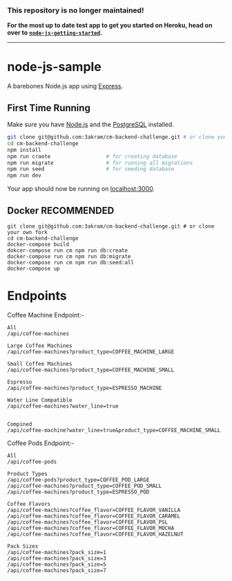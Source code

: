 ### This repository is no longer maintained!

**For the most up to date test app to get you started on Heroku, head on over to [`node-js-getting-started`](https://github.com/heroku/node-js-getting-started).**

---

# node-js-sample

A barebones Node.js app using [Express](http://expressjs.com/).

## First Time Running

Make sure you have [Node.js](http://nodejs.org/) and the [PostgreSQL](https://www.postgresql.org/) installed.

```sh
git clone git@github.com:3akram/cm-backend-challenge.git # or clone your own fork
cd cm-backend-challenge
npm install
npm run craete                  # for creating database
npm run migrate                 # for running all migrations
npm run seed                    # for seeding database
npm run dev
```

Your app should now be running on [localhost:3000](http://localhost:5000/).

## Docker RECOMMENDED

```
git clone git@github.com:3akram/cm-backend-challenge.git # or clone your own fork
cd cm-backend-challenge
docker-compose build
dokcer-compose run cm npm run db:create
docker-compose run cm npm run db:migrate
docker-compose run cm npm run db:seed:all
docker-compose up
```


# Endpoints

Coffee Machine Endpoint:- 

````
All
/api/coffee-machines

Large Coffee Machines
/api/coffee-machines?product_type=COFFEE_MACHINE_LARGE

Small Coffee Machines
/api/coffee-machines?product_type=COFFEE_MACHINE_SMALL

Espresso
/api/coffee-machines?product_type=ESPRESSO_MACHINE

Water Line Compatible 
/api/coffee-machines?water_line=true


Compined
/api/coffee-machine?water_line=true&product_type=COFFEE_MACHINE_SMALL

````


Coffee Pods Endpoint:- 

````
All
/api/coffee-pods

Product Types
/api/coffee-pods?product_type=COFFEE_POD_LARGE
/api/coffee-machines?product_type=COFFEE_POD_SMALL
/api/coffee-machines?product_type=ESPRESSO_POD

Coffee Flavors
/api/coffee-machines?coffee_flavor=COFFEE_FLAVOR_VANILLA
/api/coffee-machines?coffee_flavor=COFFEE_FLAVOR_CARAMEL
/api/coffee-machines?coffee_flavor=COFFEE_FLAVOR_PSL
/api/coffee-machines?coffee_flavor=COFFEE_FLAVOR_MOCHA
/api/coffee-machines?coffee_flavor=COFFEE_FLAVOR_HAZELNUT

Pack Sizes
/api/coffee-machines?pack_size=1
/api/coffee-machines?pack_size=3
/api/coffee-machines?pack_size=5
/api/coffee-machines?pack_size=7
````





